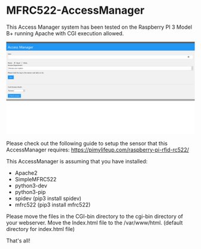 # MFRC522-AccessManager

This Access Manager system has been tested on the Raspberry PI 3 Model B+ running Apache with CGI execution allowed.



![alt text](https://github.com/CLStrike/MFRC522-AccessManager/raw/main/accessmanager_mainmenu.png)

Please check out the following guide to setup the sensor that this AccessManager requires:
https://pimylifeup.com/raspberry-pi-rfid-rc522/

This AccessManager is assuming that you have installed:
- Apache2
- SimpleMFRC522
- python3-dev
- python3-pip
- spidev (pip3 install spidev)
- mfrc522 (pip3 install mfrc522)

Please move the files in the CGI-bin directory to the cgi-bin directory of your webserver.
Move the Index.html file to the /var/www/html. (default directory for index.html file)


That's all!

